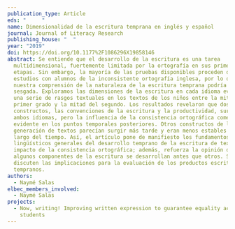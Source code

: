 ```yaml
---
publication_type: Article
eds: "     "
name: Dimensionalidad de la escritura temprana en inglés y español
journal: Journal of Literacy Research
publishing_house: "  "
year: "2019"
doi: https://doi.org/10.1177%2F1086296X19858146
abstract: Se entiende que el desarrollo de la escritura es una tarea
  multidimensional, fuertemente limitada por la ortografía en sus primeras
  etapas. Sin embargo, la mayoría de las pruebas disponibles proceden de
  estudios con alumnos de la inconsistente ortografía inglesa, por lo que
  nuestra comprensión de la naturaleza de la escritura temprana podría estar muy
  sesgada. Exploramos las dimensiones de la escritura en cada idioma evaluando
  una serie de rasgos textuales en los textos de los niños entre la mitad del
  primer grado y la mitad del segundo. Los resultados revelaron que dos
  constructos, las convenciones de la escritura y la productividad, surgieron en
  ambos idiomas, pero la influencia de la consistencia ortográfica comenzó a ser
  evidente en los puntos temporales posteriores. Otros constructos de la
  generación de textos parecían surgir más tarde y eran menos estables a lo
  largo del tiempo. Así, el artículo pone de manifiesto los fundamentos
  lingüísticos generales del desarrollo temprano de la escritura de textos y el
  impacto de la consistencia ortográfica; además, refuerza la opinión de que
  algunos componentes de la escritura se desarrollan antes que otros. Se
  discuten las implicaciones para la evaluación de los productos escritos
  tempranos.
authors:
  - Naymé Salas
elbec_members_involved:
  - Naymé Salas
projects:
  - Now, writing! Improving written expression to guarantee equality across
    students
---
```

